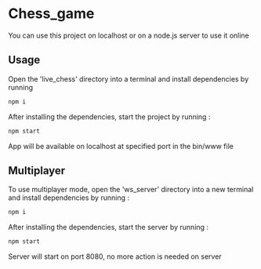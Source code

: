# Chess_game

You can use this project on localhost or on a node.js server to use it online
## Usage

Open the 'live_chess' directory into a terminal and install dependencies by running 

```sh
npm i
```

After installing the dependencies, start the project by running :

```sh
npm start
```

App will be available on localhost at specified port in the bin/www file

## Multiplayer 

To use multiplayer mode, open the 'ws_server' directory into a new terminal and install dependencies by running :

```sh
npm i
```

After installing the dependencies, start the server by running :

```sh
npm start
```

Server will start on port 8080, no more action is needed on server